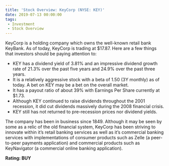 ```yaml
---
title: 'Stock Overview: KeyCorp (NYSE: KEY)'
date: 2019-07-13 00:00:00
tags:
 - Investment
 - Stock Overview
---
```

KeyCorp is a holding company which owns the well-known retail bank KeyBank. As of today, KeyCorp is trading at $17.87. Here are a few things that investors should be paying attention to:

- KEY has a dividend yield of 3.81% and an impressive dividend growth rate of 21.3% over the past five years and 24.9% over the past three years.
- It is a relatively aggressive stock with a beta of 1.50 (3Y monthly) as of today. A bet on KEY may be a bet on the overall market.
- It has a payout ratio of about 39% with Earnings Per Share currently at $1.73.
- Although KEY continued to raise dividends throughout the 2001 recession, it did cut dividends massively during the 2008 financial crisis.
- KEY still has not returned to pre-recession prices nor dividend yields.

The company has been in business since 1849. Although it may be seen by some as a relic of the old financial system, KeyCorp has been striving to innovate within it’s retail banking services as well as it’s commercial banking services with implementations of consumer products such as Zelle (a peer-to-peer payments application) and commercial products such as KeyNavigator (a commercial online banking application).

**Rating: BUY**
